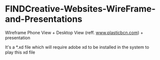 # FINDCreative-Websites-WireFrame-and-Presentations
WIreframe Phone View + Desktop View (reff. www.plasticbcn.com) + presentation

It's a *.xd file which will require adobe xd to be installed in the system to play this xd file
